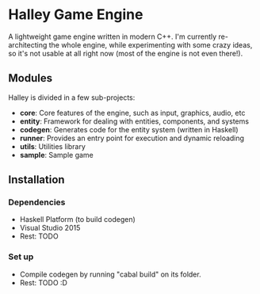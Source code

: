 # Halley Game Engine
A lightweight game engine written in modern C++. I'm currently re-architecting the whole engine, while experimenting with some crazy ideas, so it's not usable at all right now (most of the engine is not even there!).

## Modules
Halley is divided in a few sub-projects:
* **core**: Core features of the engine, such as input, graphics, audio, etc
* **entity**: Framework for dealing with entities, components, and systems
* **codegen**: Generates code for the entity system (written in Haskell)
* **runner**: Provides an entry point for execution and dynamic reloading
* **utils**: Utilities library
* **sample**: Sample game

## Installation

### Dependencies
* Haskell Platform (to build codegen)
* Visual Studio 2015
* Rest: TODO

### Set up
* Compile codegen by running "cabal build" on its folder.
* Rest: TODO :D
